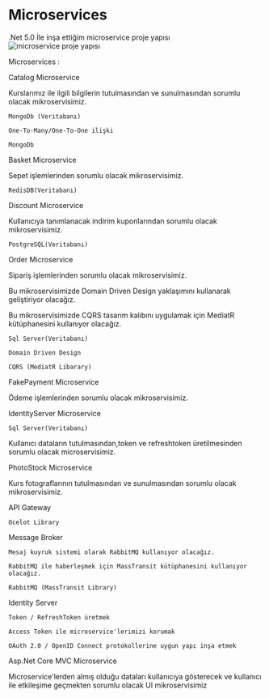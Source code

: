 # Microservices
.Net 5.0 İle inşa ettiğim microservice proje yapısı
![microservice proje yapısı](https://user-images.githubusercontent.com/89848535/207954245-e088270f-a98a-4a94-917f-c645ac85e2a9.png)

Microservices :

Catalog Microservice

Kurslarımız ile ilgili bilgilerin tutulmasından ve sunulmasından sorumlu olacak mikroservisimiz.

    MongoDb (Veritabanı)

    One-To-Many/One-To-One ilişki

    MongoDb

Basket Microservice

Sepet işlemlerinden sorumlu olacak mikroservisimiz.

    RedisDB(Veritabanı)

Discount Microservice

Kullanıcıya tanımlanacak indirim kuponlarından sorumlu olacak mikroservisimiz.

    PostgreSQL(Veritabanı)

Order Microservice

Sipariş işlemlerinden sorumlu olacak mikroservisimiz.

Bu mikroservisimizde Domain Driven Design yaklaşımını kullanarak geliştiriyor olacağız.

Bu mikroservisimizde CQRS tasarım kalıbını uygulamak için MediatR kütüphanesini kullanıyor olacağız.

    Sql Server(Veritabanı)

    Domain Driven Design

    CQRS (MediatR Libarary)

FakePayment Microservice

Ödeme işlemlerinden sorumlu olacak mikroservisimiz.

IdentityServer Microservice

    Sql Server(Veritabanı)

Kullanıcı dataların tutulmasından,token ve refreshtoken üretilmesinden sorumlu olacak microservisimiz.

PhotoStock Microservice

Kurs fotograflarının tutulmasından ve sunulmasından sorumlu olacak mikroservisimiz.

API Gateway

    Ocelot Library

Message Broker

    Mesaj kuyruk sistemi olarak RabbitMQ kullanıyor olacağız.

    RabbitMQ ile haberleşmek için MassTransit kütüphanesini kullanıyor olacağız.

    RabbitMQ (MassTransit Library)

Identity Server

    Token / RefreshToken üretmek

    Access Token ile microservice'lerimizi korumak

    OAuth 2.0 / OpenID Connect protokollerine uygun yapı inşa etmek

Asp.Net Core MVC Microservice

Microservice'lerden almış olduğu dataları kullanıcıya gösterecek ve kullanıcı ile etkileşime geçmekten sorumlu olacak UI mikroservisimiz
